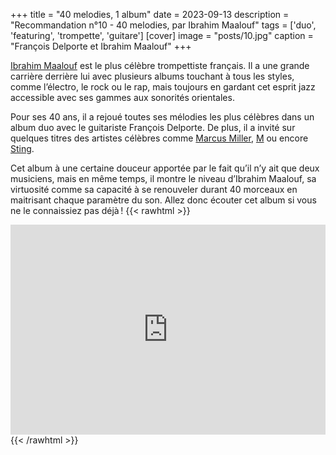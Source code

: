 +++
title = "40 melodies, 1 album"
date = 2023-09-13
description = "Recommandation n°10 - 40 melodies, par Ibrahim Maalouf"
tags = ['duo', 'featuring', 'trompette', 'guitare']
[cover]
image = "posts/10.jpg"
caption = "François Delporte et Ibrahim Maalouf"
+++

[Ibrahim Maalouf](https://fr.wikipedia.org/wiki/Ibrahim_Maalouf) est le plus célèbre trompettiste français. Il a une
grande carrière derrière lui avec plusieurs albums touchant à tous les styles, comme l’électro, le rock ou le rap, mais
toujours en gardant cet esprit jazz accessible avec ses gammes aux sonorités orientales.

Pour ses 40 ans, il a rejoué toutes ses mélodies les plus célèbres dans un album duo avec le guitariste François
Delporte. De plus, il a invité sur quelques titres des artistes célèbres
comme [Marcus Miller](https://fr.wikipedia.org/wiki/Marcus_Miller), [M](https://fr.wikipedia.org/wiki/Matthieu_Chedid)
ou encore [Sting](https://fr.wikipedia.org/wiki/Sting).

Cet album à une certaine douceur apportée par le fait qu’il n’y ait que deux musiciens, mais en même temps, il montre le
niveau d’Ibrahim Maalouf, sa virtuosité comme sa capacité à se renouveler durant 40 morceaux en maitrisant chaque
paramètre du son. Allez donc écouter cet album si vous ne le connaissiez pas déjà !
{{< rawhtml >}}
<div style="max-width:100%;"><div style="position:relative;padding-bottom:calc(56.25% + 52px);height: 0;"><iframe style="position:absolute;top:0;left:0;" width="100%" height="100%" src="https://odesli.co/embed/?url=https%3A%2F%2Falbum.link%2F40melodies&theme=light" frameborder="0" allowfullscreen sandbox="allow-same-origin allow-scripts allow-presentation allow-popups allow-popups-to-escape-sandbox" allow="clipboard-read; clipboard-write"></iframe></div></div>
{{< /rawhtml >}}